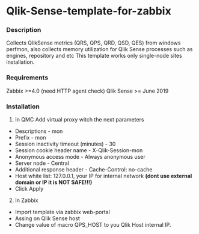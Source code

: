 # Qlik-Sense-template-for-zabbix
### Description
Collects  QlikSense metrics (QRS, QPS, QRD, QSD, QES) from windows perfmon, also collects memory utilization for Qlik Sense processes such as engines, repository and etc
This template works only single-node sites installation.
### Requirements
Zabbix >=4.0 (need HTTP agent check)
Qlik Sense >= June 2019
### Installation
1. In QMC
Add virtual proxy witch the next parameters
* Descriptions - mon
* Prefix - mon
* Session inactivity timeout (minutes) - 30
* Session cookie header name - X-Qlik-Session-mon
* Anonymous access mode - Always anonymous user
* Server node - Central
* Additional response header - Cache-Control: no-cache
* Host white list: 127.0.0.1, your IP for internal network **(dont use external domain or IP it is NOT SAFE!!!)**
* Click Apply

2. In Zabbix
* Import template via zabbix web-portal
* Assing on Qlik Sense host
* Change value of macro QPS_HOST to you Qlik Host internal IP.

